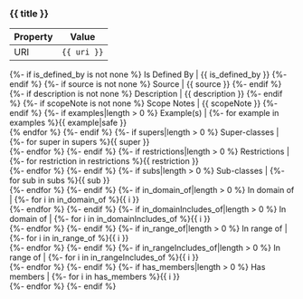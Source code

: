 ### {{ title }}
Property | Value
--- | ---
URI | `{{ uri }}`
{%- if is_defined_by is not none %}
Is Defined By | {{ is_defined_by }}
{%- endif %}
{%- if source is not none %}
Source | {{ source }}
{%- endif %}
{%- if description is not none %}
Description | {{ description }}
{%- endif %}
{%- if scopeNote is not none %}
Scope Notes | {{ scopeNote }}
{%- endif %}
{%- if examples|length > 0 %}
Example(s) | {%- for example in examples %}{{ example|safe }}<br />{% endfor %}
{%- endif %}
{%- if supers|length > 0 %}
Super-classes | {%- for super in supers %}{{ super }}<br />{%- endfor %}
{%- endif %}
{%- if restrictions|length > 0 %}
Restrictions | {%- for restriction in restrictions %}{{ restriction }}<br />{%- endfor %}
{%- endif %}
{%- if subs|length > 0 %}
Sub-classes | {%- for sub in subs %}{{ sub }}<br />{%- endfor %}
{%- endif %}
{%- if in_domain_of|length > 0 %}
In domain of | {%- for i in in_domain_of %}{{ i }}<br />{%- endfor %}
{%- endif %}
{%- if in_domainIncludes_of|length > 0 %}
In domain of | {%- for i in in_domainIncludes_of %}{{ i }}<br />{%- endfor %}
{%- endif %}
{%- if in_range_of|length > 0 %}
In range of | {%- for i in in_range_of %}{{ i }}<br />{%- endfor %}
{%- endif %}
{%- if in_rangeIncludes_of|length > 0 %}
In range of | {%- for i in in_rangeIncludes_of %}{{ i }}<br />{%- endfor %}
{%- endif %}
{%- if has_members|length > 0 %}
Has members | {%- for i in has_members %}{{ i }}<br />{%- endfor %}
{%- endif %}

